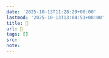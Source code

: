 ```yaml
---
date: '2025-10-13T11:28:29+08:00'
lastmod: '2025-10-13T13:04:51+08:00'
title: 󰝓
url: 󰝓
tags: []
src:
note:
---
```


